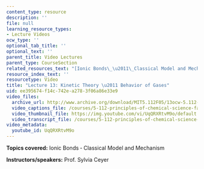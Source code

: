 ```yaml
---
content_type: resource
description: ''
file: null
learning_resource_types:
- Lecture Videos
ocw_type: ''
optional_tab_title: ''
optional_text: ''
parent_title: Video Lectures
parent_type: CourseSection
related_resources_text: "[Ionic Bonds\_\u2011\_Classical Model and Mechanism (PDF)](/courses/5-112-principles-of-chemical-science-fall-2005/resources/lecture13)"
resource_index_text: ''
resourcetype: Video
title: "Lecture 13: Kinetic Theory \u2011 Behavior of Gases"
uid: ee395674-f14c-742e-a278-3f06a86e33e9
video_files:
  archive_url: http://www.archive.org/download/MIT5.112F05/13ocw-5.112-12oct2005-220k.mp4
  video_captions_file: /courses/5-112-principles-of-chemical-science-fall-2005/4dfffb122be35cda99994713ca906ad7_UqQRXRtvM9o.vtt
  video_thumbnail_file: https://img.youtube.com/vi/UqQRXRtvM9o/default.jpg
  video_transcript_file: /courses/5-112-principles-of-chemical-science-fall-2005/346b7433c2aaf593da5e36b9dfb9f52f_UqQRXRtvM9o.pdf
video_metadata:
  youtube_id: UqQRXRtvM9o
---
```


**Topics covered:** Ionic Bonds ‑ Classical Model and Mechanism

**Instructors/speakers:** Prof. Sylvia Ceyer